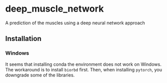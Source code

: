 # deep_muscle_network
A prediction of the muscles using a deep neural network approach


## Installation

### Windows

It seems that installing conda the environment does not work on Windows. The workaround is to install `biorbd` first. Then, when installing `pytorch`, you downgrade some of the libraries. 